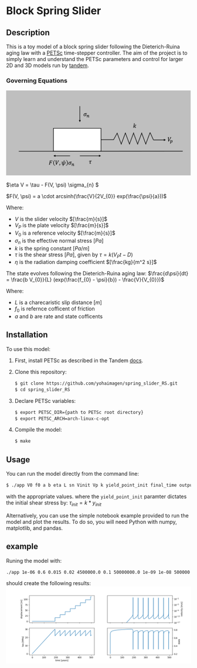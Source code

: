 # Block Spring Slider

## Description


This is a toy model of a block spring slider following the Dieterich-Ruina aging law with a [PETSc](https://petsc.org/release/) time-stepper controller.
The aim of the project is to simply learn and understand the PETSc parameters and control for larger 2D and 3D models run by [tandem](https://github.com/TEAR-ERC/tandem?tab=readme-ov-file).



### Governing Equations
![image](./Picture1.png)

$\eta V = \tau - F(V, \psi) \sigma_{n}  $

$F(V, \psi) = a \cdot arcsinh(\frac{V}{2V_{0}} exp(\frac{\psi}{a}))$

Where:
- $V$ is the slider velocity $[\frac{m}{s}]$
- $V_{P}$ is the plate velocity $[\frac{m}{s}]$
- $V_0$ is a reference velocity $[\frac{m}{s}]$
- $\sigma_{n}$ is the effective normal stress $[Pa]$
- $k$ is the spring constant $[Pa/m]$
- $\tau$ is the shear stress $[Pa]$, given by $\tau = k (V_{P} t - D)$
- $\eta$ is the radiation damping coefficient $[\frac{kg}{m^2  s}]$

The state evolves following the Dieterich-Ruina aging law:
$\frac{d\psi}{dt} = \frac{b V_{0}}{L} (exp(\frac{f_{0} - \psi}{b}) - \frac{V}{V_{0}})$

Where:
- $L$ is a charecaristic slip distance $[m]$
- $f_0$ is refernce cofficent of friction
- $a$ and $b$ are rate and state cofficents



## Installation

To use this model:

1. First, install PETSc as described in the Tandem [docs](https://tandem.readthedocs.io/en/latest/getting-started/installation.html).
2. Clone this repository:
   ```bash
   $ git clone https://github.com/yohaimagen/spring_slider_RS.git
   $ cd spring_slider_RS
   ```
3. Declare PETSc variables:
   ```bash
   $ export PETSC_DIR={path to PETSc root directory}
   $ export PETSC_ARCH=arch-linux-c-opt
   ```

4. Compile the model:
   ```bash
   $ make
   ```



## Usage

You can run the model directly from the command line:
```bash
$ ./app V0 f0 a b eta L sn Vinit Vp k yield_point_init final_time output.txt
```
with the appropriate values.
where the `yield_point_init` paramter dictates the initial shear stress by:
$\tau_{init} = k * y_{init}$

Alternatively, you can use the simple notebook example provided to run the model and plot the results. To do so, you will need Python with numpy, matplotlib, and pandas.

## example
Runing the model with:
```bash
./app 1e-06 0.6 0.015 0.02 4500000.0 0.1 50000000.0 1e-09 1e-08 500000 10 15768000000 out.txt
```
should create the following results:
![image](./output.png)
